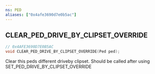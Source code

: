```yaml
---
ns: PED
aliases: ["0x4afe3690d7e0b5ac"]
---
```

## CLEAR_PED_DRIVE_BY_CLIPSET_OVERRIDE

```c
// 0x4AFE3690D7E0B5AC
void CLEAR_PED_DRIVE_BY_CLIPSET_OVERRIDE(Ped ped);
```

Clear this peds different driveby clipset. Should be called after using SET_PED_DRIVE_BY_CLIPSET_OVERRIDE

